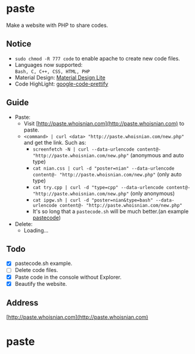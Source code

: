 # paste
Make a website with PHP to share codes.

## Notice
* `sudo chmod -R 777 code` to enable apache to create new code files.  
* Languages now supported:  
  `Bash, C, C++, CSS, HTML, PHP`  
* Material Design: [Material Design Lite](https://getmdl.io)  
* Code HighLight: [google-code-prettify](https://github.com/google/code-prettify)  

## Guide
* Paste:  
  * Visit [http://paste.whoisnian.com](http://paste.whoisnian.com) to paste.  
  * `<command> | curl <data> "http://paste.whoisnian.com/new.php"` and get the link. Such as:  
    * `screenfetch -N | curl --data-urlencode content@- "http://paste.whoisnian.com/new.php"` (anonymous and auto type)  
    * `cat nian.css | curl -d "poster=nian" --data-urlencode content@- "http://paste.whoisnian.com/new.php"` (only auto type)  
    * `cat try.cpp | curl -d "type=cpp" --data-urlencode content@- "http://paste.whoisnian.com/new.php"` (only anonymous)  
    * `cat ipgw.sh | curl -d "poster=nian&type=bash" --data-urlencode content@- "http://paste.whoisnian.com/new.php"`  
    * It's so long that a `pastecode.sh` will be much better.(an example [pastecode](https://raw.githubusercontent.com/whoisnian/script/master/pastecode))  
* Delete:
  * Loading...

## Todo
- [x] pastecode.sh example.  
- [ ] Delete code files.  
- [x] Paste code in the console without Explorer.  
- [x] Beautify the website.  

## Address
[http://paste.whoisnian.com](http://paste.whoisnian.com)
# paste
